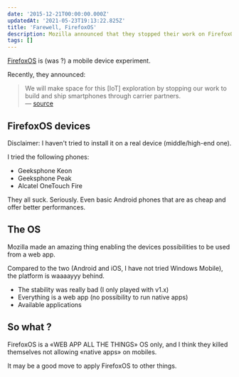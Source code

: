 ```yaml
---
date: '2015-12-21T00:00:00.000Z'
updatedAt: '2021-05-23T19:13:22.825Z'
title: 'Farewell, FirefoxOS'
description: Mozilla announced that they stopped their work on FirefoxOS.
tags: []
---
```

[FirefoxOS](https://www.mozilla.org/fr/firefox/os/) is (was ?) a mobile device experiment.

Recently, they announced:

> We will make space for this [IoT] exploration by stopping our work to build and ship smartphones through carrier partners.<br>
&mdash; [source](https://blog.mozilla.org/blog/2015/12/09/firefox-os-pivot-to-connected-devices/)

## FirefoxOS devices

Disclaimer: I haven't tried to install it on a real device (middle/high-end one).

I tried the following phones:

- Geeksphone Keon
- Geeksphone Peak
- Alcatel OneTouch Fire

They all suck. Seriously. Even basic Android phones that are as cheap and offer better performances.

## The OS

Mozilla made an amazing thing enabling the devices possibilities to be used from a web app.

Compared to the two (Android and iOS, I have not tried Windows Mobile), the platform is waaaayyy behind.

- The stability was really bad (I only played with v1.x)
- Everything is a web app (no possibility to run native apps)
- Available applications

## So what ?

FirefoxOS is a «WEB APP ALL THE THINGS» OS only, and I think they killed themselves not allowing «native apps» on mobiles.

It may be a good move to apply FirefoxOS to other things.
